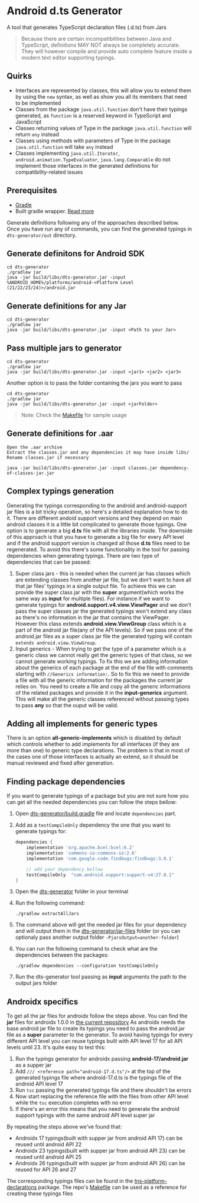 # Android d.ts Generator
A tool that generates TypeScript declaration files (.d.ts) from Jars

> Because there are certain incompatibilities between Java and TypeScript, definitions MAY NOT always be completely accurate. They will however compile and provide auto complete feature inside a modern text editor supporting typings.

## Quirks
 - Interfaces are represented by classes, this will allow you to extend them by using the `new` syntax, as well as show you all its members that need to be implemented
 - Classes from the package `java.util.function` don't have their typings generated, as `function` is a reserved keyword in TypeScript and JavaScript
 - Classes returning values of Type in the package `java.util.function` will return `any` instead
 - Classes using methods with parameters of Type in the package `java.util.function` will take `any` instead
 - Classes implementing `java.util.Iterator`, `android.animation.TypeEvaluator`, `java.lang.Comparable` do not implement those interfaces in the generated definitions for compatibility-related issues


## Prerequisites
- [Gradle](https://docs.gradle.org/current/userguide/gradle_wrapper.html)
- Built gradle wrapper. [Read more](https://docs.gradle.org/current/userguide/gradle_wrapper.html#sec:adding_wrapper)


Generate definitions following any of the approaches described below. Once you have run any of commands, you can find the generated typings in `dts-generator/out` directory.
## Generate definitons for Android SDK
```shell
cd dts-generator
./gradlew jar
java -jar build/libs/dts-generator.jar -input %ANDROID_HOME%/platforms/android-<Platform Level (21/22/23/24)>/android.jar
```

## Generate definitions for any Jar
```shell
cd dts-generator
./gradlew jar
java -jar build/libs/dts-generator.jar -input <Path to your Jar>
```

## Pass multiple jars to generator
```shell
cd dts-generator
./gradlew jar
java -jar build/libs/dts-generator.jar -input <jar1> <jar2> <jar3>
```
Another option is to pass the folder containing the jars you want to pass
```shell
cd dts-generator
./gradlew jar
java -jar build/libs/dts-generator.jar -input <jarFolder>
```

> Note: Check the [Makefile](Makefile) for sample usage

## Generate definitions for .aar
```
Open the .aar archive
Extract the classes.jar and any dependencies it may have inside libs/
Rename classes.jar if necessary
```
```shell
java -jar build/libs/dts-generator.jar -input classes.jar dependency-of-classes-jar.jar
```

## Complex typings generation
Generating the typings corresponding to the android and android-support jar files is a bit tricky operation, so here's a detailed explanation how to do it.
There are different andoid support versions and they depend on main android classes it is a little bit complicated to generate those typings. One option is to generate a big **d.ts** file with all the libraries inside. The downside of this approach is that you have to generate a big file for every API level and if the android support version is changed all those **d.ts** files need to be regenerated.
To avoid this there's some functionality in the tool for passing dependencies when generating typings.
There are two type of dependencies that can be passed:

1. Super class jars - this is needed when the current jar has classes which are extending classes from another jar file, but we don't want to have all that jar files' typings in a single output file. To achieve this we can provide the super class jar with the **super** argument(which works the same way as **input** for multiple files).
  For instance if we want to generate typings for **android.support.v4.view.ViewPager** and we don't pass the super classes jar the generated typings won't extend any class as there's no information in the jar that contains the ViewPager. However this class extends **android.view.ViewGroup** class which is a part of the android jar file(any of the API levels). So if we pass one of the android.jar files as a super class jar file the generated typing will contain `extends android.view.ViewGroup`.
2. Input generics - When trying to get the type of a parameter which is a generic class we cannot really get the generic types of that class, so we cannot generate working typings. To fix this we are adding information about the generics of each package at the end of the file with comments starting with `//Generics information:`.
  So to fix this we need to provide a file with all the generic information for the packages the current jar relies on. You need to create a file and copy all the generic informations of the related packages and provide it in the **input-generics** argument. This will make all the generic classes referenced without passing types to pass **any** so that the ouput will be valid.

## Adding all implements for generic types
There is an option **all-generic-implements** which is disabled by default which controls whether to add implements for all interfaces (if they are more than one) to generic type declarations. The problem is that in most of the cases one of those interfaces is actually an extend, so it should be manual reviewed and fixed after generation.

## Finding package dependencies
If you want to generate typings of a package but you are not sure how you can get all the needed dependencies you can follow the steps bellow:

1. Open [dts-generator/build.gradle](dts-generator/build.gradle) file and locate `dependencies` part.
2. Add as a `testCompileOnly` dependency the one that you want to generate typings for:

    ```groovy
    dependencies {
        implementation 'org.apache.bcel:bcel:6.2'
        implementation 'commons-io:commons-io:2.6'
        implementation 'com.google.code.findbugs:findbugs:3.0.1'

        // add your dependency bellow
        testCompileOnly  "com.android.support:support-v4:27.0.1"
    }
    ```

3. Open the [dts-generator](dts-generator) folder in your terminal
4. Run the following command:

    ```
    ./gradlew extractAllJars
    ```

5. The command above will get the needed jar files for your dependency and will output them in the [dts-generator/jar-files](dts-generator/jar-files) folder (or you can optionaly pass another output folder `-PjarsOutput=another-folder`)
6. You can run the following command to check what are the dependencies between the packages:

    ```
    ./gradlew dependencies --configuration testCompileOnly
    ```

7. Run the dts-generator tool passing as **input** arguments the path to the output jars folder

## Androidx specifics

To get all the jar files for androidx follow the steps above. You can find the **jar** files for androidx 1.0.0 in [the current repository](libs/androidx/1.0.0)
As androidx needs the base android jar file to create its typings you need to pass the android.jar file as a **super** parameter to the generator. To avoid having typings for every different API level you can reuse typings built with API level 17 for all API levels until 23. It's quite easy to test this:

1. Run the typings generator for androidx passing **android-17/android.jar** as a supper jar
2. Add `/// <reference path="android-17.d.ts"/>` at the top of the generated typings file where android-17.d.ts is the typings file of the android API level 17
3. Run `tsc` passing the generated typings file and there shouldn't be errors
4. Now start replacing the reference file with the files from other API level while the `tsc` execution completes with no error
5. If there's an error this means that you need to generate the android support typings with the same android API level super jar

By repeating the steps above we've found that:

- Androidx 17 typings(built with supper jar from android API 17) can be reused until android API 22
- Androidx 23 typings(built with supper jar from android API 23) can be reused until android API 25
- Androidx 26 typings(built with supper jar from android API 26) can be reused for API 26 and 27

The corresponding typings files can be found in the [tns-platform-declarations](https://github.com/NativeScript/NativeScript/tree/master/tns-platform-declarations) package. The repo's [Makefile](Makefile) can be used as a reference for creating these typings files
